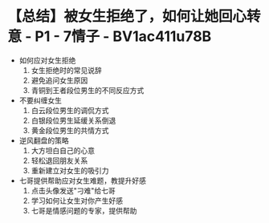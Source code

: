# 【总结】被女生拒绝了，如何让她回心转意 - P1 - 7情子 - BV1ac411u78B

-   如何应对女生拒绝
    1.  女生拒绝时的常见说辞
    2.  避免追问女生原因
    3.  青铜到王者段位男生的不同反应方式
-   不要纠缠女生
    1.  白云段位男生的调侃方式
    2.  白银段位男生延缓关系倒退
    3.  黄金段位男生的共情方式
-   逆风翻盘的策略
    1.  大方坦白自己的心意
    2.  轻松退回朋友关系
    3.  重新建立对女生的吸引力
-   七哥提供帮助应对女生难题，教提升好感
    1.  点击头像发送"刁难"给七哥
    2.  学习如何让女生对你产生好感
    3.  七哥是情感问题的专家，提供帮助